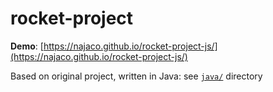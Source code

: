 # rocket-project

**Demo**: [https://najaco.github.io/rocket-project-js/](https://najaco.github.io/rocket-project-js/)

Based on original project, written in Java: see [`java/`](./java) directory
